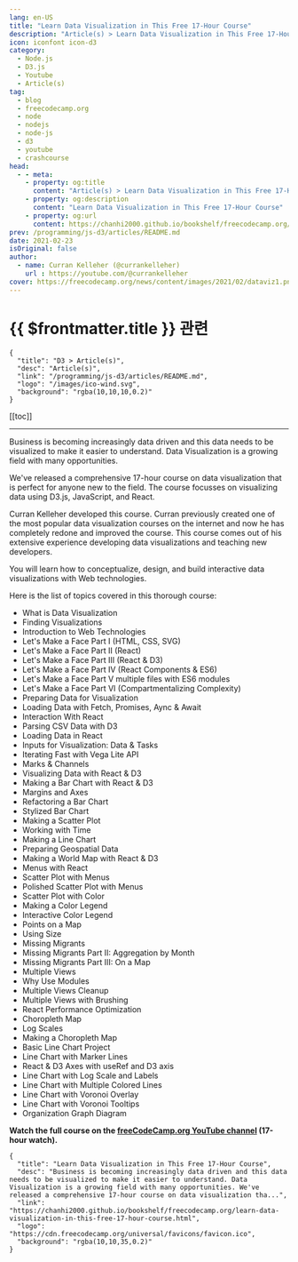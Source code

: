 ```yaml
---
lang: en-US
title: "Learn Data Visualization in This Free 17-Hour Course"
description: "Article(s) > Learn Data Visualization in This Free 17-Hour Course"
icon: iconfont icon-d3
category:
  - Node.js
  - D3.js
  - Youtube
  - Article(s)
tag:
  - blog
  - freecodecamp.org
  - node
  - nodejs
  - node-js
  - d3
  - youtube
  - crashcourse
head:
  - - meta:
    - property: og:title
      content: "Article(s) > Learn Data Visualization in This Free 17-Hour Course"
    - property: og:description
      content: "Learn Data Visualization in This Free 17-Hour Course"
    - property: og:url
      content: https://chanhi2000.github.io/bookshelf/freecodecamp.org/learn-data-visualization-in-this-free-17-hour-course.html
prev: /programming/js-d3/articles/README.md
date: 2021-02-23
isOriginal: false
author:
  - name: Curran Kelleher (@currankelleher)
    url : https://youtube.com/@currankelleher
cover: https://freecodecamp.org/news/content/images/2021/02/dataviz1.png
---
```


# {{ $frontmatter.title }} 관련

```component VPCard
{
  "title": "D3 > Article(s)",
  "desc": "Article(s)",
  "link": "/programming/js-d3/articles/README.md",
  "logo": "/images/ico-wind.svg",
  "background": "rgba(10,10,10,0.2)"
}
```

[[toc]]

---

<SiteInfo
  name="Learn Data Visualization in This Free 17-Hour Course"
  desc="Business is becoming increasingly data driven and this data needs to be visualized to make it easier to understand. Data Visualization is a growing field with many opportunities. We've released a comprehensive 17-hour course on data visualization tha..."
  url="https://freecodecamp.org/news/learn-data-visualization-in-this-free-17-hour-course"
  logo="https://cdn.freecodecamp.org/universal/favicons/favicon.ico"
  preview="https://freecodecamp.org/news/content/images/2021/02/dataviz1.png"/>

Business is becoming increasingly data driven and this data needs to be visualized to make it easier to understand. Data Visualization is a growing field with many opportunities.

We've released a comprehensive 17-hour course on data visualization that is perfect for anyone new to the field. The course focusses on visualizing data using D3.js, JavaScript, and React.

Curran Kelleher developed this course. Curran previously created one of the most popular data visualization courses on the internet and now he has completely redone and improved the course. This course comes out of his extensive experience developing data visualizations and teaching new developers.

You will learn how to conceptualize, design, and build interactive data visualizations with Web technologies.

Here is the list of topics covered in this thorough course:

- What is Data Visualization
- Finding Visualizations
- Introduction to Web Technologies
- Let's Make a Face Part I (HTML, CSS, SVG)
- Let's Make a Face Part II (React)
- Let's Make a Face Part III (React & D3)
- Let's Make a Face Part IV (React Components & ES6)
- Let's Make a Face Part V multiple files with ES6 modules
- Let's Make a Face Part VI (Compartmentalizing Complexity)
- Preparing Data for Visualization
- Loading Data with Fetch, Promises, Aync & Await
- Interaction With React
- Parsing CSV Data with D3
- Loading Data in React
- Inputs for Visualization: Data & Tasks
- Iterating Fast with Vega Lite API
- Marks & Channels
- Visualizing Data with React & D3
- Making a Bar Chart with React & D3
- Margins and Axes
- Refactoring a Bar Chart
- Stylized Bar Chart
- Making a Scatter Plot
- Working with Time
- Making a Line Chart
- Preparing Geospatial Data
- Making a World Map with React & D3
- Menus with React
- Scatter Plot with Menus
- Polished Scatter Plot with Menus
- Scatter Plot with Color
- Making a Color Legend
- Interactive Color Legend
- Points on a Map
- Using Size
- Missing Migrants
- Missing Migrants Part II: Aggregation by Month
- Missing Migrants Part III: On a Map
- Multiple Views
- Why Use Modules
- Multiple Views Cleanup
- Multiple Views with Brushing
- React Performance Optimization
- Choropleth Map
- Log Scales
- Making a Choropleth Map
- Basic Line Chart Project
- Line Chart with Marker Lines
- React & D3 Axes with useRef and D3 axis
- Line Chart with Log Scale and Labels
- Line Chart with Multiple Colored Lines
- Line Chart with Voronoi Overlay
- Line Chart with Voronoi Tooltips
- Organization Graph Diagram

**Watch the full course on the [<FontIcon icon="fa-brands fa-youtube"/>freeCodeCamp.org YouTube channel](https://youtu.be/2LhoCfjm8R4) (17-hour watch).**

<VidStack src="youtube/2LhoCfjm8R4" />

<!-- TODO: add ARTICLE CARD -->
```component VPCard
{
  "title": "Learn Data Visualization in This Free 17-Hour Course",
  "desc": "Business is becoming increasingly data driven and this data needs to be visualized to make it easier to understand. Data Visualization is a growing field with many opportunities. We've released a comprehensive 17-hour course on data visualization tha...",
  "link": "https://chanhi2000.github.io/bookshelf/freecodecamp.org/learn-data-visualization-in-this-free-17-hour-course.html",
  "logo": "https://cdn.freecodecamp.org/universal/favicons/favicon.ico",
  "background": "rgba(10,10,35,0.2)"
}
```
